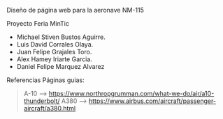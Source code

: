 Diseño de página web para la aeronave NM-115

Proyecto Feria MinTic
- Michael Stiven Bustos Aguirre.
- Luis David Corrales Olaya.
- Juan Felipe Grajales Toro.
- Alex Hamey Iriarte Garcia.
- Daniel Felipe Marquez Alvarez

Referencias
Páginas guias:
> A-10 --> https://www.northropgrumman.com/what-we-do/air/a10-thunderbolt/
> A380 --> https://www.airbus.com/aircraft/passenger-aircraft/a380.html